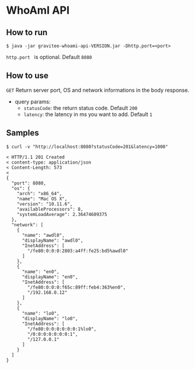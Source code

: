 # WhoAmI API


## How to run
`$ java -jar gravitee-whoami-api-VERSION.jar -Dhttp.port=<port>`

`http.port ` is optional. Default `8080`

## How to use

`GET` Return server port, OS and network informations in the body response.
* query params:
  * `statusCode`: the return status code. Default `200`
  * `latency`: the latency in ms you want to add. Default `1`
  
## Samples
```
$ curl -v "http://localhost:8080?statusCode=201&latency=1000"

< HTTP/1.1 201 Created
< content-type: application/json
< Content-Length: 573
<
{
  "port": 8080,
  "os": {
    "arch": "x86_64",
    "name": "Mac OS X",
    "version": "10.11.6",
    "availableProcessors": 8,
    "systemLoadAverage": 2.36474609375
  },
  "network": [
    {
      "name": "awdl0",
      "displayName": "awdl0",
      "InetAddress": [
        "/fe80:0:0:0:2803:a4ff:fe25:bd5%awdl0"
      ]
    },
    {
      "name": "en0",
      "displayName": "en0",
      "InetAddress": [
        "/fe80:0:0:0:f65c:89ff:feb4:363%en0",
        "/192.168.0.12"
      ]
    },
    {
      "name": "lo0",
      "displayName": "lo0",
      "InetAddress": [
        "/fe80:0:0:0:0:0:0:1%lo0",
        "/0:0:0:0:0:0:0:1",
        "/127.0.0.1"
      ]
    }
  ]
}
```
